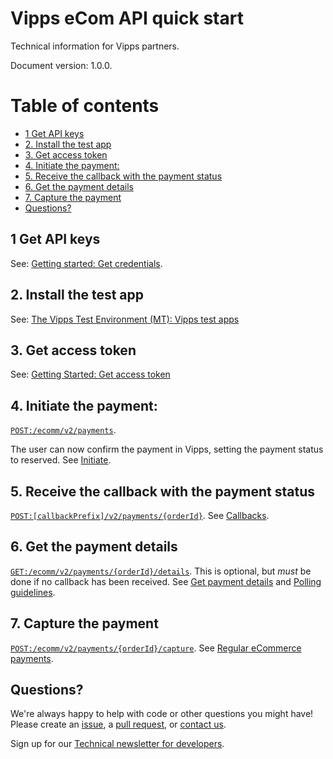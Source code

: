 <!-- START_METADATA
---
draft: true
---
END_METADATA -->


# Vipps eCom API quick start

Technical information for Vipps partners.

Document version: 1.0.0.

<!-- START_TOC -->

# Table of contents

* [1 Get API keys](#1-get-api-keys)
* [2. Install the test app](#2-install-the-test-app)
* [3. Get access token](#3-get-access-token)
* [4. Initiate the payment:](#4-initiate-the-payment)
* [5. Receive the callback with the payment status](#5-receive-the-callback-with-the-payment-status)
* [6. Get the payment details](#6-get-the-payment-details)
* [7. Capture the payment](#7-capture-the-payment)
* [Questions?](#questions)

<!-- END_TOC -->


## 1 Get API keys

See:
[Getting started: Get credentials](https://github.com/vippsas/vipps-developers/blob/master/vipps-getting-started.md#get-credentials).

## 2. Install the test app

See:
[The Vipps Test Environment (MT): Vipps test apps](https://github.com/vippsas/vipps-developers/blob/master/vipps-test-environment.md#vipps-test-apps)

## 3. Get access token

See:
[Getting Started: Get access token](https://github.com/vippsas/vipps-developers/blob/master/vipps-getting-started.md#get-an-access-token)

## 4. Initiate the payment:

[`POST:/ecomm/v2/payments`](https://vippsas.github.io/vipps-ecom-api/#/Vipps%20eCom%20API/initiatePaymentV3UsingPOST).

The user can now confirm the payment in Vipps, setting the payment status to reserved.
See [Initiate](#initiate).

## 5. Receive the callback with the payment status

[`POST:[callbackPrefix]/v2/payments/{orderId}`](https://vippsas.github.io/vipps-ecom-api/#/Vipps_eCom_API/transactionUpdateCallbackForRegularPaymentUsingPOST).
See [Callbacks](#callbacks).

## 6. Get the payment details

[`GET:/ecomm/v2/payments/{orderId}/details`](https://vippsas.github.io/vipps-ecom-api/#/Vipps_eCom_API/getPaymentDetailsUsingGET).
This is optional, but _must_ be done if no callback has been received.
See
[Get payment details](#get-payment-details)
and
[Polling guidelines](vipps-ecom-api.md#polling-guidelines).

## 7. Capture the payment

[`POST:/ecomm/v2/payments/{orderId}/capture`](https://vippsas.github.io/vipps-ecom-api/#/Vipps_eCom_API/capturePaymentUsingPOST).
See [Regular eCommerce payments](#regular-ecommerce-payments).

## Questions?

We're always happy to help with code or other questions you might have!
Please create an [issue](https://github.com/vippsas/vipps-ecom-api/issues),
a [pull request](https://github.com/vippsas/vipps-ecom-api/pulls),
or [contact us](https://github.com/vippsas/vipps-developers/blob/master/contact.md).

Sign up for our [Technical newsletter for developers](https://github.com/vippsas/vipps-developers/tree/master/newsletters).
